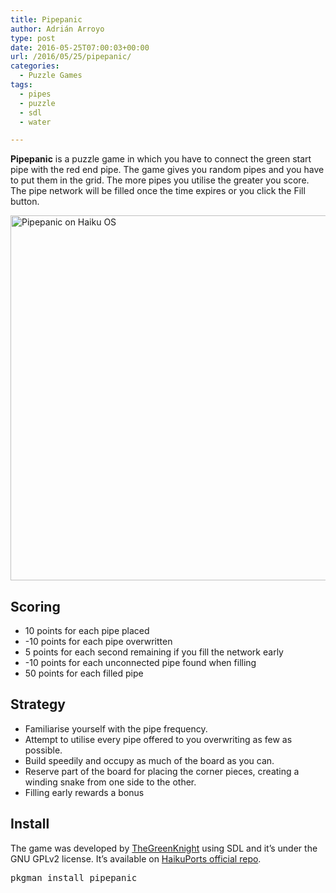 ```yaml
---
title: Pipepanic
author: Adrián Arroyo
type: post
date: 2016-05-25T07:00:03+00:00
url: /2016/05/25/pipepanic/
categories:
  - Puzzle Games
tags:
  - pipes
  - puzzle
  - sdl
  - water

---
```

**Pipepanic** is a puzzle game in which you have to connect the green start pipe with the red end pipe. The game gives you random pipes and you have to put them in the grid. The more pipes you utilise the greater you score. The pipe network will be filled once the time expires or you click the Fill button.

<img class="alignnone wp-image-25 size-full" src="https://gamingonhaiku.cf/wp-content/uploads/2016/05/Pipepanic.png" alt="Pipepanic on Haiku OS" width="713" height="584" srcset="https://gamingonhaiku.cf/wp-content/uploads/2016/05/Pipepanic.png 713w, https://gamingonhaiku.cf/wp-content/uploads/2016/05/Pipepanic-300x246.png 300w" sizes="(max-width: 709px) 85vw, (max-width: 909px) 67vw, (max-width: 984px) 61vw, (max-width: 1362px) 45vw, 600px" />

## Scoring

  * 10 points for each pipe placed
  * -10 points for each pipe overwritten
  * 5 points for each second remaining if you fill the network early
  * -10 points for each unconnected pipe found when filling
  * 50 points for each filled pipe

## Strategy

  * Familiarise yourself with the pipe frequency.
  * Attempt to utilise every pipe offered to you overwriting as few as possible.
  * Build speedily and occupy as much of the board as you can.
  * Reserve part of the board for placing the corner pieces, creating a winding snake from one side to the other.
  * Filling early rewards a bonus

## Install

The game was developed by [TheGreenKnight][1] using SDL and it&#8217;s under the GNU GPLv2 license. It&#8217;s available on [HaikuPorts official repo][2].

<pre>pkgman install pipepanic</pre>

&nbsp;

 [1]: http://www.users.waitrose.com/~thunor/pipepanic/index.html
 [2]: https://depot.haiku-os.org/#/pkg/pipepanic/haikuports/0/1/3/-/3/x86_gcc2?bcguid=bc232-RVUK